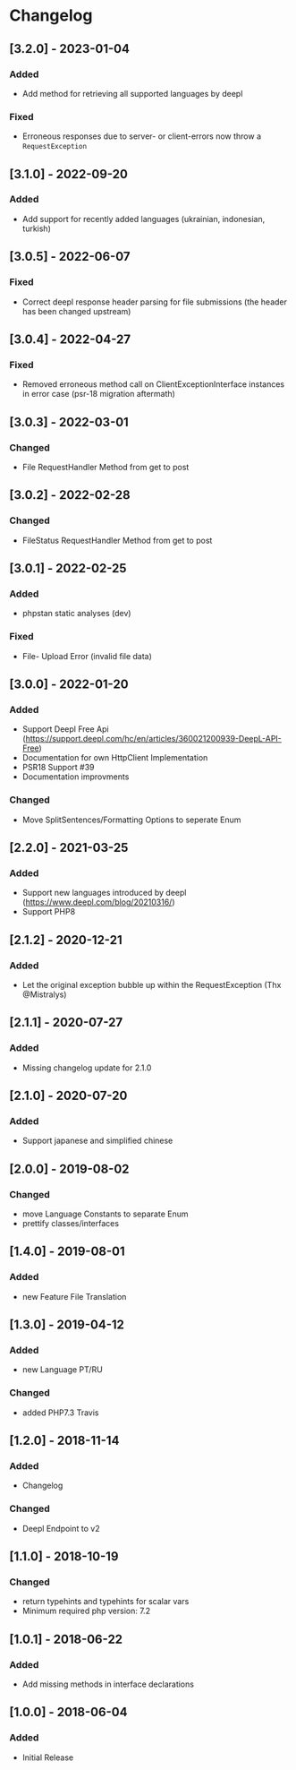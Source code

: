 # Changelog

## [3.2.0] - 2023-01-04
### Added
- Add method for retrieving all supported languages by deepl

### Fixed
- Erroneous responses due to server- or client-errors now throw a `RequestException`

## [3.1.0] - 2022-09-20
### Added
- Add support for recently added languages (ukrainian, indonesian, turkish)

## [3.0.5] - 2022-06-07
### Fixed
- Correct deepl response header parsing for file submissions (the header has  been changed upstream)

## [3.0.4] - 2022-04-27
### Fixed
- Removed erroneous method call on ClientExceptionInterface instances in error
  case (psr-18 migration aftermath)

## [3.0.3] - 2022-03-01
### Changed
- File RequestHandler Method from get to post

## [3.0.2] - 2022-02-28
### Changed
- FileStatus RequestHandler Method from get to post

## [3.0.1] - 2022-02-25
### Added
- phpstan static analyses (dev)
### Fixed
- File- Upload Error (invalid file data)

## [3.0.0] - 2022-01-20
### Added
- Support Deepl Free Api (https://support.deepl.com/hc/en/articles/360021200939-DeepL-API-Free)
- Documentation for own HttpClient Implementation
- PSR18 Support #39 
- Documentation improvments
### Changed
- Move SplitSentences/Formatting Options to seperate Enum

## [2.2.0] - 2021-03-25
### Added
- Support new languages introduced by deepl (https://www.deepl.com/blog/20210316/)
- Support PHP8

## [2.1.2] - 2020-12-21
### Added
- Let the original exception bubble up within the RequestException (Thx @Mistralys)

## [2.1.1] - 2020-07-27
### Added
- Missing changelog update for 2.1.0

## [2.1.0] - 2020-07-20
### Added
- Support japanese and simplified chinese

## [2.0.0] - 2019-08-02
### Changed
- move Language Constants to separate Enum
- prettify classes/interfaces

## [1.4.0] - 2019-08-01
### Added
- new Feature File Translation

## [1.3.0] - 2019-04-12
### Added
- new Language PT/RU

### Changed
- added PHP7.3 Travis

## [1.2.0] - 2018-11-14
### Added
- Changelog

### Changed
- Deepl Endpoint to v2

## [1.1.0] - 2018-10-19
### Changed
- return typehints and typehints for scalar vars
- Minimum required php version: 7.2

## [1.0.1] - 2018-06-22
### Added
- Add missing methods in interface declarations

## [1.0.0] - 2018-06-04
### Added
- Initial Release
